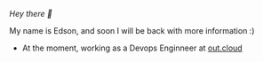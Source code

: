 _Hey there 👋_


My name is Edson, and soon I will be back with more information :)

- At the moment, working as a Devops Enginneer at [out.cloud](https://out.cloud/)
<!-- - Working with Cloud Computing
    - automating the creation of cloud enviroments

**edvoidcode/edvoidcode** is a ✨ _special_ ✨ repository because its `README.md` (this file) appears on your GitHub profile.

Here are some ideas to get you started:

- 🔭 I’m currently working on ...
- 🌱 I’m currently learning ...




- 👯 I’m looking to collaborate on ...
- 🤔 I’m looking for help with ...
- 💬 Ask me about ...
- 📫 How to reach me: ...
- 😄 Pronouns: ...
- ⚡ Fun fact: ...
-->
